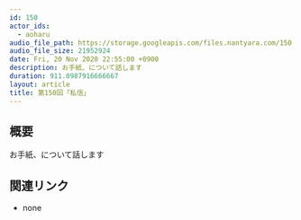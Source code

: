```yaml
---
id: 150
actor_ids:
  - aoharu
audio_file_path: https://storage.googleapis.com/files.nantyara.com/150.mp3
audio_file_size: 21952924
date: Fri, 20 Nov 2020 22:55:00 +0900
description: お手紙、について話します
duration: 911.0987916666667
layout: article
title: 第150回「私信」
---
```

## 概要

お手紙、について話します

## 関連リンク

* none
